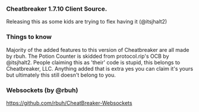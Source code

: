 ### Cheatbreaker 1.7.10 Client Source.

Releasing this as some kids are trying to flex having it (@itsjhalt2)

### Things to know
Majority of the added features to this version of Cheatbreaker are all made by rbuh.
The Potion Counter is skidded from protocol.rip's OCB by @itsjhalt2.
People claiming this as 'their' code is stupid, this belongs to Cheatbreaker, LLC.
Anything added that is extra yes you can claim it's yours but ultimately this still doesn't belong to you.

### Websockets (by @rbuh)
https://github.com/rbuh/CheatBreaker-Websockets
